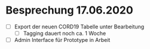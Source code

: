 # Besprechung 17.06.2020
- [ ] Export der neuen CORD19 Tabelle unter Bearbeitung 
	- [ ] Tagging dauert noch ca. 1 Woche
- [ ] Admin Interface für Prototype in Arbeit